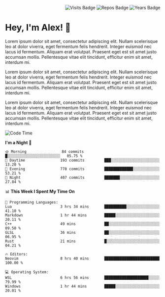 <p align="right">
  <img src="https://badges.pufler.dev/visits/Alextibtab/Alextibtab" alt="Visits Badge">
  <img src="https://badges.pufler.dev/repos/Alextibtab/" alt="Repos Badge">
  <img src="https://badges.pufler.dev/years/Alextibtab/" alt="Years Badge">
</p>

<h1 align="left">Hey, I'm Alex! 💽 </h1>

Lorem ipsum dolor sit amet, consectetur adipiscing elit. Nullam scelerisque leo at dolor viverra, eget fermentum felis hendrerit. Integer euismod nec lacus id fermentum. Aliquam erat volutpat. Praesent eget est sit amet justo accumsan mollis. Pellentesque vitae elit tincidunt, efficitur enim sit amet, interdum mi.

Lorem ipsum dolor sit amet, consectetur adipiscing elit. Nullam scelerisque leo at dolor viverra, eget fermentum felis hendrerit. Integer euismod nec lacus id fermentum. Aliquam erat volutpat. Praesent eget est sit amet justo accumsan mollis. Pellentesque vitae elit tincidunt, efficitur enim sit amet, interdum mi.

Lorem ipsum dolor sit amet, consectetur adipiscing elit. Nullam scelerisque leo at dolor viverra, eget fermentum felis hendrerit. Integer euismod nec lacus id fermentum. Aliquam erat volutpat. Praesent eget est sit amet justo accumsan mollis. Pellentesque vitae elit tincidunt, efficitur enim sit amet, interdum mi.

<!--START_SECTION:waka-->
![Code Time](http://img.shields.io/badge/Code%20Time-8%20hrs%2040%20mins-blue)

**I'm a Night 🦉** 

```text
🌞 Morning                84 commits          █░░░░░░░░░░░░░░░░░░░░░░░░   05.75 % 
🌆 Daytime                193 commits         ███░░░░░░░░░░░░░░░░░░░░░░   13.20 % 
🌃 Evening                778 commits         █████████████░░░░░░░░░░░░   53.21 % 
🌙 Night                  407 commits         ███████░░░░░░░░░░░░░░░░░░   27.84 % 
```


📊 **This Week I Spent My Time On** 

```text
💬 Programming Languages: 
Lua                      3 hrs 34 mins       ██████████░░░░░░░░░░░░░░░   41.10 % 
Markdown                 1 hr 44 mins        █████░░░░░░░░░░░░░░░░░░░░   20.11 % 
C++                      49 mins             ██░░░░░░░░░░░░░░░░░░░░░░░   09.50 % 
GLSL                     36 mins             ██░░░░░░░░░░░░░░░░░░░░░░░   06.95 % 
Rust                     21 mins             █░░░░░░░░░░░░░░░░░░░░░░░░   04.21 % 

🔥 Editors: 
Neovim                   8 hrs 40 mins       █████████████████████████   100.00 % 

💻 Operating System: 
WSL                      6 hrs 56 mins       ████████████████████░░░░░   79.99 % 
Windows                  1 hr 44 mins        █████░░░░░░░░░░░░░░░░░░░░   20.01 % 
```


<!--END_SECTION:waka-->
